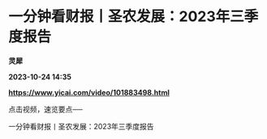 # 一分钟看财报丨圣农发展：2023年三季度报告
**灵犀**

**2023-10-24 14:35**

**https://www.yicai.com/video/101883498.html**

点击视频，速览要点──

一分钟看财报丨圣农发展：2023年三季度报告